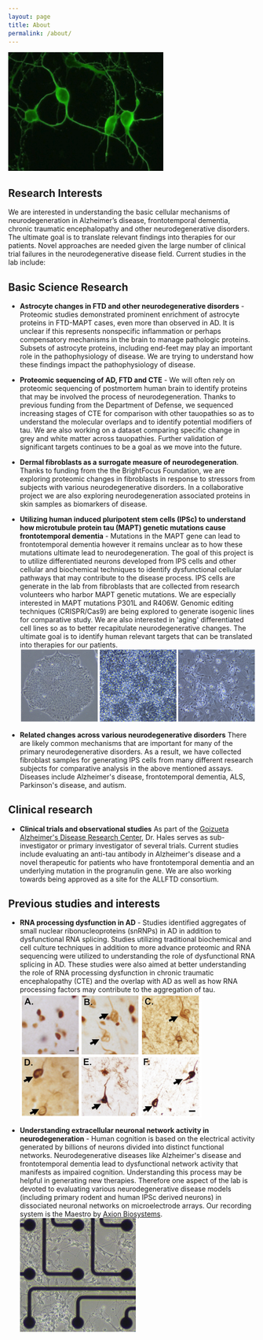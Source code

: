 ```yaml
---
layout: page
title: About
permalink: /about/
---
```


![Green neurons](https://github.com/haleslab/haleslab.github.io/blob/master/Greenneurons.png?raw=true "Primary mouse cortical neurons labeled with MAP2")

## Research Interests

We are interested in understanding the basic cellular mechanisms of neurodegeneration in Alzheimer’s disease, frontotemporal dementia, chronic traumatic encephalopathy and other neurodegenerative disorders. The ultimate goal is to translate relevant findings into therapies for our patients. Novel approaches are needed given the large number of clinical trial failures in the neurodegenerative disease field. Current studies in the lab include:

## Basic Science Research

* **Astrocyte changes in FTD and other neurodegenerative disorders** - Proteomic studies demonstrated prominent enrichment of astrocyte proteins in FTD-MAPT cases, even more than observed in AD. It is unclear if this represents nonspecific inflammation or perhaps compensatory mechanisms in the brain to manage pathologic proteins. Subsets of astrocyte proteins, including end-feet may play an important role in the pathophysiology of disease. We are trying to understand how these findings impact the pathophysiology of disease.

* **Proteomic sequencing of AD, FTD and CTE** - We will often rely on proteomic sequencing of postmortem human brain to identify proteins that may be involved the process of neurodegeneration. Thanks to previous funding from the Department of Defense, we sequenced increasing stages of CTE for comparison with other tauopathies so as to understand the molecular overlaps and to identify potential modifiers of tau. We are also working on a dataset comparing specific change in grey and white matter across tauopathies. Further validation of significant targets continues to be a goal as we move into the future.

* **Dermal fibroblasts as a surrogate measure of neurodegeneration**. Thanks to funding from the the BrightFocus Foundation, we are exploring proteomic changes in fibroblasts in response to stressors from subjects with various neurodegenerative disorders. In a collaborative project we are also exploring neurodegeneration associated proteins in skin samples as biomarkers of disease.

* **Utilizing human induced pluripotent stem cells (IPSc) to understand how microtubule protein tau (MAPT) genetic mutations cause frontotemporal dementia** - Mutations in the MAPT gene can lead to frontotemporal dementia however it remains unclear as to how these mutations ultimate lead to neurodegeneration.  The goal of this project is to utilize differentiated neurons developed from IPS cells and other cellular and biochemical techniques to identify dysfunctional cellular pathways that may contribute to the disease process. IPS cells are generate in the lab from fibroblasts that are collected from research volunteers who harbor MAPT genetic mutations.  We are especially interested in MAPT mutations P301L and R406W. Genomic editing techniques (CRISPR/Cas9) are being explored to generate isogenic lines for comparative study. We are also interested in 'aging' differentiated cell lines so as to better recapitulate neurodegenerative changes. The ultimate goal is to identify human relevant targets that can be translated into therapies for our patients.
![IPS to neuron figure](https://github.com/haleslab/haleslab.github.io/blob/master/IPS%20to%20neuron.png?raw=true "Left: Stem cell colony, Middle: neural rosettes, Right: IPSc derived neurons")

* **Related changes across various neurodegenerative disorders** There are likely common mechanisms that are important for many of the primary neurodegenerative disorders.  As a result, we have collected fibroblast samples for generating IPS cells from many different research subjects for comparative analysis in the above mentioned assays.  Diseases include Alzheimer's disease, frontotemporal dementia, ALS, Parkinson's disease, and autism.

## Clinical research

* **Clinical trials and observational studies** As part of the [Goizueta Alzheimer's Disease Research Center](http://alzheimers.emory.edu/), Dr. Hales serves as sub-investigator or primary investigator of several trials. Current studies include evaluating an anti-tau antibody in Alzheimer's disease and a novel therapeutic for patients who have frontotemporal dementia and an underlying mutation in the progranulin gene. We are also working towards being approved as a site for the ALLFTD consortium.

## Previous studies and interests

* **RNA processing dysfunction in AD** - Studies identified aggregates of small nuclear ribonucleoproteins (snRNPs) in AD in addition to dysfunctional RNA splicing. Studies utilizing traditional biochemical and cell culture techniques in addition to more advance proteomic and RNA sequencing were utilized to understanding the role of dysfunctional RNA splicing in AD. These studies were also aimed at better understanding the role of RNA processing dysfunction in chronic traumatic encephalopathy (CTE) and the overlap with AD as well as how RNA processing factors may contribute to the aggregation of tau.
![RNA processing factor aggregates](https://github.com/haleslab/haleslab.github.io/blob/master/snRNP%20tangle%20figure.png?raw=true "Immunohistochemistry staining of RNA processing factors in postmortem human brain. A: control, B-D: Alzheimer's disease, and E-F: CTE")

* **Understanding extracellular neuronal network activity in neurodegeneration** - Human cognition is based on the electrical activity generated by billions of neurons divided into distinct functional networks. Neurodegenerative diseases like Alzheimer's disease and frontotemporal dementia lead to dysfunctional network activity that manifests as impaired cognition. Understanding this process may be helpful in generating new therapies. Therefore one aspect of the lab is devoted to evaluating various neurodegenerative disease models (including primary rodent and human IPSc derived neurons) in dissociated neuronal networks on microelectrode arrays.  Our recording system is the Maestro by [Axion Biosystems](http://www.axionbiosystems.com/).
![IPS neuron on MEA](https://github.com/haleslab/haleslab.github.io/blob/master/IPSneuronsonMEAcopy.jpg?raw=true "IPSc derived neurons on a MEA")
